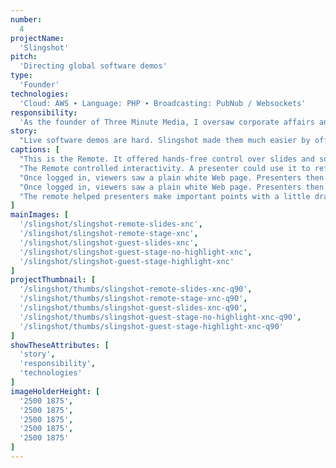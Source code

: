 ```yaml
---
number: 
  4
projectName: 
  'Slingshot'
pitch: 
  'Directing global software demos'
type:
  'Founder'
technologies: 
  'Cloud: AWS ∙ Language: PHP ∙ Broadcasting: PubNub / Websockets'
responsibility:
  'As the founder of Three Minute Media, I oversaw corporate affairs and platform development, including our lead developer, budget, and investor outreach.'
story:
  "Live software demos are hard. Slingshot made them much easier by offering simple tools to remotely choregraph what viewers saw on their own screens."
captions: [
  "This is the Remote. It offered hands-free control over slides and software. Presenters could use it to run global software demos or to wander the room during in-person meetings.",
  "The Remote controlled interactivity. A presenter could use it to refresh a viewer's screen, to start and stop a live video, and more. In this case, it was used to add a live YouTube video to screen.",
  "Once logged in, viewers saw a plain white Web page. Presenters then used the Remote to decide what appeared on it. In this case, a slide is being shown.",
  "Once logged in, viewers saw a plain white Web page. Presenters then used the Remote to decide what appeared on it. In this case, a live YouTube video and its embed code are being shown.",
  "The remote helped presenters make important points with a little drama. In this case, the live YouTube video's embed code is being highlighted in yellow."
]
mainImages: [
  '/slingshot/slingshot-remote-slides-xnc',
  '/slingshot/slingshot-remote-stage-xnc',
  '/slingshot/slingshot-guest-slides-xnc',
  '/slingshot/slingshot-guest-stage-no-highlight-xnc',
  '/slingshot/slingshot-guest-stage-highlight-xnc'
]
projectThumbnail: [
  '/slingshot/thumbs/slingshot-remote-slides-xnc-q90',
  '/slingshot/thumbs/slingshot-remote-stage-xnc-q90',
  '/slingshot/thumbs/slingshot-guest-slides-xnc-q90',
  '/slingshot/thumbs/slingshot-guest-stage-no-highlight-xnc-q90',
  '/slingshot/thumbs/slingshot-guest-stage-highlight-xnc-q90'
]
showTheseAttributes: [
  'story',
  'responsibility',
  'technologies'
]
imageHolderHeight: [
  '2500 1875',
  '2500 1875',
  '2500 1875',
  '2500 1875',
  '2500 1875'
]
---
```

